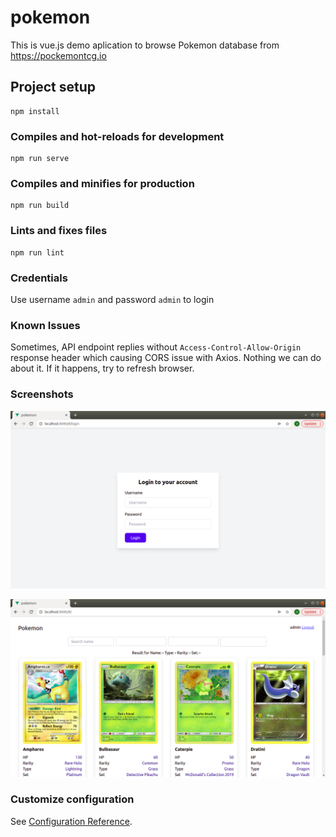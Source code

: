 # pokemon

This is vue.js demo aplication to browse Pokemon database from
https://pockemontcg.io

## Project setup
```
npm install
```

### Compiles and hot-reloads for development
```
npm run serve
```

### Compiles and minifies for production
```
npm run build
```

### Lints and fixes files
```
npm run lint
```

### Credentials

Use username `admin` and password `admin` to login

### Known Issues

Sometimes, API endpoint replies without `Access-Control-Allow-Origin` response header which causing CORS issue with Axios. Nothing we can do about it. If it happens, try to refresh browser.

### Screenshots

![Screenshot Login page](screenshot1.png)

![Screenshot main page](screenshot2.png)

### Customize configuration
See [Configuration Reference](https://cli.vuejs.org/config/).
